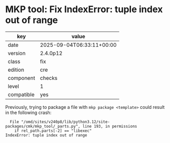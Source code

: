[//]: # (werk v2)
# MKP tool: Fix IndexError: tuple index out of range

key        | value
---------- | ---
date       | 2025-09-04T06:33:11+00:00
version    | 2.4.0p12
class      | fix
edition    | cre
component  | checks
level      | 1
compatible | yes

Previously, trying to package a file with `mkp package <template>` could result in the following crash:
```
  File "/omd/sites/v240p8/lib/python3.12/site-packages/cmk/mkp_tool/_parts.py", line 193, in permissions
    if rel_path.parts[-2] == "libexec"
IndexError: tuple index out of range
```
